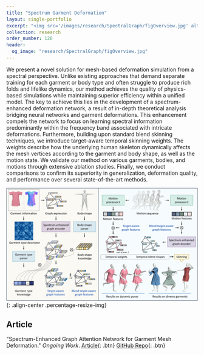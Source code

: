 ```yaml
---
title: "Spectrum Garment Deformation"
layout: single-portfolio
excerpt: "<img src='/images/research/SpectralGraph/figOverview.jpg' alt=''>"
collection: research
order_number: 120
header: 
  og_image: "research/SpectralGraph/figOverview.jpg"
---
```


We present a novel solution for mesh-based deformation simulation from a spectral perspective. Unlike existing approaches that demand separate training for each garment or body type and often struggle to produce rich folds and lifelike dynamics, our method achieves the quality of physics-based simulations while maintaining superior efficiency within a unified model. The key to achieve this lies in the development of a spectrum-enhanced deformation network, a result of in-depth theoretical analysis bridging neural networks and garment deformations. This enhancement compels the network to focus on learning spectral information predominantly within the frequency band associated with intricate deformations. Furthermore, building upon standard blend skinning techniques, we introduce target-aware temporal skinning weights. The weights describe how the underlying human skeleton dynamically affects the mesh vertices according to the garment and body shape, as well as the motion state. We validate our method on various garments, bodies, and motions through extensive ablation studies. Finally, we conduct comparisons to confirm its superiority in generalization, deformation quality, and performance over several state-of-the-art methods.

![](/images/research/SpectralGraph/figOverview.jpg){: .align-center .percentage-resize-img}

## Article

"Spectrum-Enhanced Graph Attention Network for Garment Mesh Deformation." *Ongoing Work*. [Article](https://shirui-homepage.com/){: .btn} [GitHub Repo](https://github.com/GlowingHorse/){: .btn}

